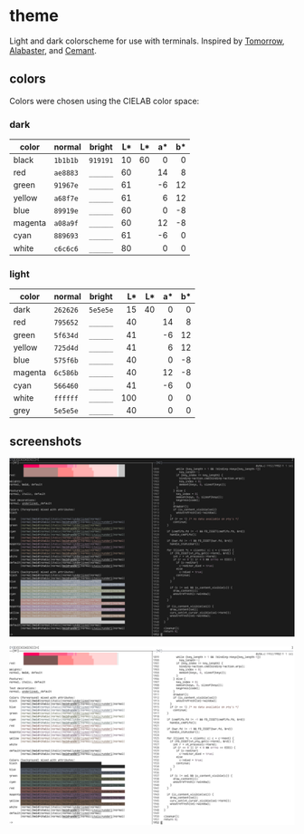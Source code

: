 # theme

Light and dark colorscheme for use with terminals. Inspired by
[Tomorrow](https://github.com/chriskempson/tomorrow-theme),
[Alabaster](https://github.com/tonsky/sublime-scheme-alabaster), and
[Cemant](https://github.com/blobject/cemant).

## colors

Colors were chosen using the CIELAB color space:

### dark

| color   | normal   | bright   | L\* | L\* | a\* | b\* |
|---------|----------|----------|----:|----:|----:|----:|
| black   | `1b1b1b` | `919191` |  10 |  60 |   0 |   0 |
| red     | `ae8883` | `______` |  60 |     |  14 |   8 |
| green   | `91967e` | `______` |	 61 |     |  -6 |  12 |
| yellow  | `a68f7e` | `______` |  61 |     |   6 |  12 |
| blue    | `89919e` | `______` |  60 |     |   0 |  -8 |
| magenta | `a08a9f` | `______` |  60 |     |  12 |  -8 |
| cyan    | `889693` | `______` |  61 |     |  -6 |   0 |
| white   | `c6c6c6` | `______` |  80 |     |   0 |   0 |

### light

| color   | normal   | bright   | L\* | L\* | a\* | b\* |
|---------|----------|----------|----:|----:|----:|----:|
| dark    | `262626` | `5e5e5e` |  15 |  40 |   0 |   0 |
| red     | `795652` | `______` |  40 |     |  14 |   8 |
| green   | `5f634d` | `______` |  41 |     |  -6 |  12 |
| yellow  | `725d4d` | `______` |  41 |     |   6 |  12 |
| blue    | `575f6b` | `______` |  40 |     |   0 |  -8 |
| magenta | `6c586b` | `______` |  40 |     |  12 |  -8 |
| cyan    | `566460` | `______` |  41 |     |  -6 |   0 |
| white   | `ffffff` | `______` | 100 |     |   0 |   0 |
| grey    | `5e5e5e` | `______` |  40 |     |   0 |   0 |

## screenshots

![dark msgcat, kakoune](./_img/dark/ss.png)

![light msgcat, kakoune](./_img/light/ss.png)
